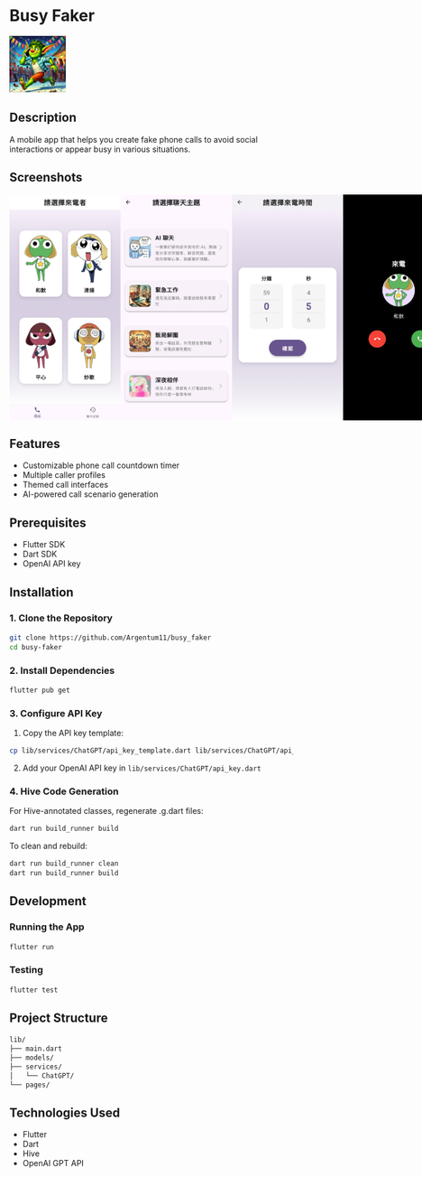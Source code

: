# Busy Faker
<img src="assets/icons/app_icon.png" width="100" height="100" alt="App Icon">

## Description
A mobile app that helps you create fake phone calls to avoid social interactions or appear busy in various situations.

## Screenshots
<div style="display: flex; justify-content: space-between;">
  <img src=".github/readme_images/select_caller.jpg" width="200" height="400" alt="Caller Selection">
  <img src=".github/readme_images/select_theme.jpg" width="200" height="400" alt="Theme Selection">
  <img src=".github/readme_images/select_timer.jpg" width="200" height="400" alt="Timer Selection">
  <img src=".github/readme_images/phone_call.jpg" width="200" height="400" alt="Incoming Call">
  <img src=".github/readme_images/in_call.jpg" width="200" height="400" alt="In Call Screen">
  <img src=".github/readme_images/history.jpg" width="200" height="400" alt="In Call Screen">
</div>

## Features
- Customizable phone call countdown timer
- Multiple caller profiles
- Themed call interfaces
- AI-powered call scenario generation

## Prerequisites
- Flutter SDK
- Dart SDK
- OpenAI API key

## Installation

### 1. Clone the Repository
```bash
git clone https://github.com/Argentum11/busy_faker
cd busy-faker
```

### 2. Install Dependencies
```bash
flutter pub get
```

### 3. Configure API Key
1. Copy the API key template:
```bash
cp lib/services/ChatGPT/api_key_template.dart lib/services/ChatGPT/api_key.dart
```
2. Add your OpenAI API key in `lib/services/ChatGPT/api_key.dart`

### 4. Hive Code Generation
For Hive-annotated classes, regenerate .g.dart files:
```bash
dart run build_runner build
```

To clean and rebuild:
```bash
dart run build_runner clean
dart run build_runner build
```

## Development

### Running the App
```bash
flutter run
```

### Testing
```bash
flutter test
```

## Project Structure
```
lib/
├── main.dart
├── models/
├── services/
│   └── ChatGPT/
└── pages/
```

## Technologies Used
- Flutter
- Dart
- Hive
- OpenAI GPT API